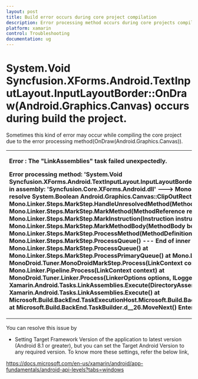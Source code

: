 ```yaml
---
layout: post
title: Build error occurs during core project compilation
description: Error processing method occurs during core projects compilation
platform: xamarin
control: Troubleshooting
documentation: ug
---
```


# System.Void Syncfusion.XForms.Android.TextInputLayout.InputLayoutBorder::OnDraw(Android.Graphics.Canvas) occurs during build the project.

Sometimes this kind of error may occur while compiling the core project due to the error processing method(OnDraw(Android.Graphics.Canvas)).

<table>
<tr>
<td>

<b>Error : The "LinkAssemblies" task failed unexpectedly.</b>
<br/>

<b>Error processing method: 'System.Void Syncfusion.XForms.Android.TextInputLayout.InputLayoutBorder::OnDraw(Android.Graphics.Canvas)' in assembly: 'Syncfusion.Core.XForms.Android.dll' ---> Mono.Cecil.ResolutionException: Failed to resolve System.Boolean Android.Graphics.Canvas::ClipOutRect(Android.Graphics.RectF)
   at Mono.Linker.Steps.MarkStep.HandleUnresolvedMethod(MethodReference reference)
   at Mono.Linker.Steps.MarkStep.MarkMethod(MethodReference reference)
   at Mono.Linker.Steps.MarkStep.MarkInstruction(Instruction instruction)
   at Mono.Linker.Steps.MarkStep.MarkMethodBody(MethodBody body)
   at Mono.Linker.Steps.MarkStep.ProcessMethod(MethodDefinition method)
   at Mono.Linker.Steps.MarkStep.ProcessQueue()
   --- End of inner exception stack trace ---
   at Mono.Linker.Steps.MarkStep.ProcessQueue()
   at Mono.Linker.Steps.MarkStep.ProcessPrimaryQueue()
   at Mono.Linker.Steps.MarkStep.Process()
   at MonoDroid.Tuner.MonoDroidMarkStep.Process(LinkContext context)
   at Mono.Linker.Pipeline.Process(LinkContext context)
   at MonoDroid.Tuner.Linker.Process(LinkerOptions options, ILogger logger, LinkContext& context)
   at Xamarin.Android.Tasks.LinkAssemblies.Execute(DirectoryAssemblyResolver res)
   at Xamarin.Android.Tasks.LinkAssemblies.Execute()
   at Microsoft.Build.BackEnd.TaskExecutionHost.Microsoft.Build.BackEnd.ITaskExecutionHost.Execute()
   at Microsoft.Build.BackEnd.TaskBuilder.<ExecuteInstantiatedTask>d__26.MoveNext()	Entersoft.Universal.Android			
</b>
</td>
</tr>
</table>

You can resolve this issue by 

* Setting Target Framework Version of the application to latest version (Android 8.1 or greater), but you can set the Target Android Version to any required version. To know more these settings, refer the below link,  
  
https://docs.microsoft.com/en-us/xamarin/android/app-fundamentals/android-api-levels?tabs=windows  

